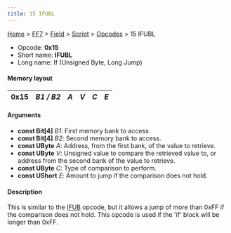 ```yaml
---
title: 15 IFUBL
---
```


[Home](/Main%20Page.md) > [FF7](/FF7.md) > [Field](/FF7/Field.md) > [Script](/FF7/Field/Script.md) > [Opcodes](/FF7/Field/Script/Opcodes.md) > 15 IFUBL

-   Opcode: **0x15**
-   Short name: **IFUBL**
-   Long name: If (Unsigned Byte, Long Jump)

#### Memory layout

| 0x15 | *B1 / B2* | *A* | *V* | *C* | *E* |
|------|-----------|-----|-----|-----|-----|

#### Arguments

-   **const Bit\[4\]** *B1*: First memory bank to access.
-   **const Bit\[4\]** *B2*: Second memory bank to access.
-   **const UByte** *A*: Address, from the first bank, of the value to
    retrieve.
-   **const UByte** *V*: Unsigned value to compare the retrieved value
    to, or address from the second bank of the value to retrieve.
-   **const UByte** *C*: Type of comparison to perform.
-   **const UShort** *E*: Amount to jump if the comparison does not
    hold.

#### Description

This is similar to the [IFUB][] opcode, but it allows a jump of more
than 0xFF if the comparison does not hold. This opcode is used if the
'if' block will be longer than 0xFF.

  [IFUB]: /FF7/Field/Script/Opcodes/14%20IFUB.md "wikilink"
